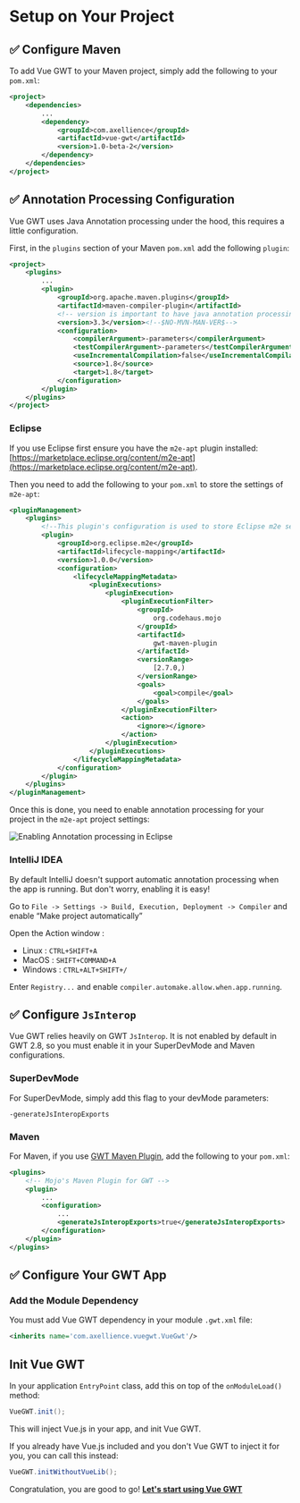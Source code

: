 # Setup on Your Project

## ✅ Configure Maven

To add Vue GWT to your Maven project, simply add the following to your `pom.xml`:

```xml
<project>
    <dependencies>
        ...
        <dependency>
            <groupId>com.axellience</groupId>
            <artifactId>vue-gwt</artifactId>
            <version>1.0-beta-2</version>
        </dependency>
    </dependencies>
</project>
```

## ✅ Annotation Processing Configuration

Vue GWT uses Java Annotation processing under the hood, this requires a little configuration.

First, in the `plugins` section of your Maven `pom.xml` add the following `plugin`:

```xml
<project>
    <plugins>
        ...
        <plugin>
            <groupId>org.apache.maven.plugins</groupId>
            <artifactId>maven-compiler-plugin</artifactId>
            <!-- version is important to have java annotation processing correctly handled -->
            <version>3.3</version><!--$NO-MVN-MAN-VER$-->
            <configuration>
                <compilerArgument>-parameters</compilerArgument>
                <testCompilerArgument>-parameters</testCompilerArgument>
                <useIncrementalCompilation>false</useIncrementalCompilation>
                <source>1.8</source>
                <target>1.8</target>
            </configuration>
        </plugin>
    </plugins>
</project>
```

### Eclipse
If you use Eclipse first ensure you have the `m2e-apt` plugin installed:
[https://marketplace.eclipse.org/content/m2e-apt](https://marketplace.eclipse.org/content/m2e-apt).
 
Then you need to add the following to your `pom.xml` to store the settings of `m2e-apt`:

```xml
<pluginManagement>
    <plugins>
        <!--This plugin's configuration is used to store Eclipse m2e settings only. It has no influence on the Maven build itself.-->
        <plugin>
            <groupId>org.eclipse.m2e</groupId>
            <artifactId>lifecycle-mapping</artifactId>
            <version>1.0.0</version>
            <configuration>
                <lifecycleMappingMetadata>
                    <pluginExecutions>
                        <pluginExecution>
                            <pluginExecutionFilter>
                                <groupId>
                                    org.codehaus.mojo
                                </groupId>
                                <artifactId>
                                    gwt-maven-plugin
                                </artifactId>
                                <versionRange>
                                    [2.7.0,)
                                </versionRange>
                                <goals>
                                    <goal>compile</goal>
                                </goals>
                            </pluginExecutionFilter>
                            <action>
                                <ignore></ignore>
                            </action>
                        </pluginExecution>
                    </pluginExecutions>
                </lifecycleMappingMetadata>
            </configuration>
        </plugin>
    </plugins>
</pluginManagement>
```

Once this is done, you need to enable annotation processing for your project in the `m2e-apt` project settings:

![Enabling Annotation processing in Eclipse](https://axellience.github.io/vue-gwt/resources/images/eclipse-enable-annotation-processing.jpg)

### IntelliJ IDEA
By default IntelliJ doesn't support automatic annotation processing when the app is running.
But don't worry, enabling it is easy!

Go to `File -> Settings -> Build, Execution, Deployment -> Compiler` and enable “Make project automatically”

Open the Action window :
* Linux : `CTRL+SHIFT+A`
* MacOS : `SHIFT+COMMAND+A`
* Windows : `CTRL+ALT+SHIFT+/`

Enter `Registry...` and enable `compiler.automake.allow.when.app.running`.

## ✅ Configure `JsInterop`

Vue GWT relies heavily on GWT `JsInterop`.
It is not enabled by default in GWT 2.8, so you must enable it in your SuperDevMode and Maven configurations.

### SuperDevMode
For SuperDevMode, simply add this flag to your devMode parameters:

`-generateJsInteropExports`

### Maven
For Maven, if you use [GWT Maven Plugin](https://gwt-maven-plugin.github.io/gwt-maven-plugin/), add the following to your `pom.xml`:

```xml
<plugins>
    <!-- Mojo's Maven Plugin for GWT -->
    <plugin>
        ...
        <configuration>
            ...
            <generateJsInteropExports>true</generateJsInteropExports>
        </configuration>
    </plugin>
</plugins>
```

## ✅ Configure Your GWT App

### Add the Module Dependency
You must add Vue GWT dependency in your module `.gwt.xml` file:

```xml
<inherits name='com.axellience.vuegwt.VueGwt'/>
```

## Init Vue GWT
In your application `EntryPoint` class, add this on top of the `onModuleLoad()` method:

```java
VueGWT.init();
```

This will inject Vue.js in your app, and init Vue GWT.

If you already have Vue.js included and you don't Vue GWT to inject it for you, you can call this instead:

```java
VueGWT.initWithoutVueLib();
```

Congratulation, you are good to go! **[Let's start using Vue GWT](introduction/README.md)**